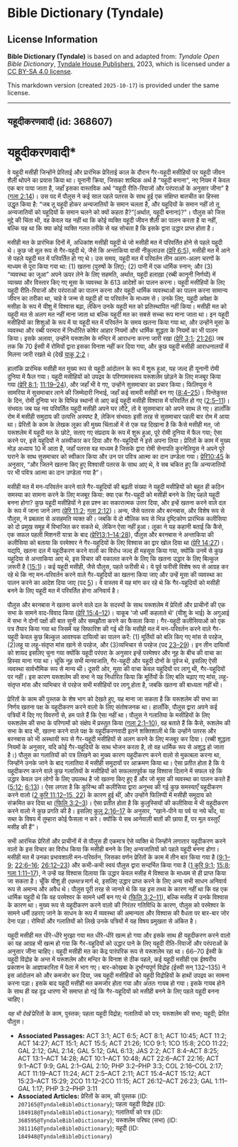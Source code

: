 # Bible Dictionary (Tyndale)

## License Information

**Bible Dictionary (Tyndale)** is based on and adapted from: _Tyndale Open Bible Dictionary_, [Tyndale House Publishers](https://tyndaleopenresources.com/), 2023, which is licensed under a [CC BY-SA 4.0 license](https://creativecommons.org/licenses/by-sa/4.0/legalcode.en).

This markdown version (created `2025-10-17`) is provided under the same license.



--------------------------------

## यहूदीकरणवादी (id: 368607)

यहूदीकरणवादी\*
==============

वे यहूदी मसीही जिन्होंने प्रेरिताई और प्रारंभिक प्रेरिताई काल के दौरान गैर\-यहूदी मसीहियों पर यहूदी जीवन शैली थोपने का प्रयास किया था। यूनानी क्रिया, जिसका शाब्दिक अर्थ है “यहूदी बनाना”, नए नियम में केवल एक बार पाया जाता है, जहाँ इसका वास्तविक अर्थ “यहूदी रीति\-रिवाजों और परंपराओं के अनुसार जीना” है ([गला 2:14](https://ref.ly/Gal2:14))। उस पद में पौलुस ने कई साल पहले पतरस के साथ हुई एक संक्षिप्त बातचीत का हिस्सा उद्धृत किया है: "जब तू यहूदी होकर अन्यजातियों के समान चलता है, और यहूदियों के समान नहीं तो तू अन्यजातियों को यहूदियों के समान चलने को क्यों कहता है?”\[अर्थात, यहूदी बनाना]?"। पौलुस को जिस मुद्दे की चिंता थी, वह केवल यह नहीं था कि कोई व्यक्ति यहूदी जीवन शैली का पालन करता है या नहीं, बल्कि यह था कि क्या कोई व्यक्ति गलत तरीके से यह सोचता है कि इसके द्वारा उद्धार प्राप्त होता है।

मसीही मत के प्रारंभिक दिनों में, अधिकांश मसीही यहूदी थे जो मसीही मत में परिवर्तित होने से पहले यहूदी थे। कुछ जो मूल रूप से गैर\-यहूदी थे, जैसे कि अन्ताकिया वासी नीकुलाउस ([प्रेरि 6:5](https://ref.ly/Acts6:5)), मसीही मत में आने से पहले यहूदी मत में परिवर्तित हो गए थे। उस समय, यहूदी मत में परिवर्तन तीन अलग\-अलग चरणों के माध्यम से पूरा किया गया था: (1\) खतना (पुरुषों के लिए); (2\) पानी में एक धार्मिक स्नान; और (3\) “व्यवस्था का जूआ” अपने ऊपर लेने के लिए सहमति, अर्थात, यहूदी हलाख़ा (रब्बी कानूनी निर्णयों) में व्याख्या और विस्तार किए गए मूसा के व्यवस्था के 613 आदेशों का पालन करना। यहूदी मसीहियों के लिए यहूदी रीति\-रिवाजों और परंपराओं का पालन करना और यहूदी धार्मिक व्यवस्थाओं का पालन करना सामान्य जीवन का तरीका था, चाहे वे जन्म से यहूदी हों या परिवर्तन के माध्यम से। उनके लिए, यहूदी अपेक्षा के मसीहा के रूप में यीशु में विश्वास बढ़ा, लेकिन उनके यहूदी मत को प्रतिस्थापित नहीं किया। मसीही मत को यहूदी मत से अलग मत नहीं माना जाता था बल्कि यहूदी मत का सबसे सच्चा रूप माना जाता था। इन यहूदी मसीहियों का शिशुओं के रूप में या यहूदी मत में परिवर्तन के समय खतना किया गया था, और उन्होंने मूसा के व्यवस्था और रब्बी परम्परा में निर्धारित कोषेर आहार नियमों और धार्मिक शुद्धता के नियमों का भी पालन किया। इसके अलावा, उन्होंने यरूशलेम के मन्दिर में आराधना करना जारी रखा ([प्रेरि 3:1](https://ref.ly/Acts3:1); [21:26](https://ref.ly/Acts21:26)) जब तक कि 70 ईस्वी में रोमियों द्वारा इसका विनाश नहीं कर दिया गया, और कुछ यहूदी मसीही आराधनालयों में मिलना जारी रखते थे (देखें [याकू 2:2](https://ref.ly/Jas2:2)।

हालांकि प्रारंभिक मसीही मत मुख्य रूप से यहूदी आंदोलन के रूप में शुरू हुआ, यह जल्द ही यूनानी रोमी दुनिया में फैल गया। यहूदी मसीहियों को उपद्रव के परिणामस्वरूप यरूशलेम छोड़ने के लिए मजबूर किया गया ([प्रेरि 8:1](https://ref.ly/Acts8:1); [11:19–24](https://ref.ly/Acts11:19-Acts11:24)), और जहाँ भी वे गए, उन्होंने सुसमाचार का प्रचार किया। फिलिप्पुस ने सामरिया में सुसमाचार लाने की जिम्मेदारी निभाई, जहाँ कई सामरी मसीही बन गए ([8:4–25](https://ref.ly/Acts8:4-Acts8:25))। पिन्तेकुस्त के दिन, रोमी दुनिया भर के विभिन्न स्थानों से आए कई यहूदी मसीही विश्वास में परिवर्तित हो गए ([2:5–11](https://ref.ly/Acts2:5-Acts2:11))। संभवतः जब यह नव परिवर्तित यहूदी मसीही अपने घर लौटे, तो वे सुसमाचार को अपने साथ ले गए। हालाँकि रोम में मसीही समुदाय की उत्पत्ति अस्पष्ट है, लेकिन संभवतः इसी तरह से सुसमाचार पहली बार रोम में आया था। प्रेरितों के काम के लेखक लूका की मुख्य चिंताओं में से एक यह दिखाना है कि कैसे मसीही मत, जो यरूशलेम में यहूदी मत के छोटे, सताए गए संप्रदाय के रूप में शुरू हुआ, पूरे रोमी दुनिया में फैल गया; ऐसा करने पर, इसे यहूदियों ने अस्वीकार कर दिया और गैर\-यहूदियों ने इसे अपना लिया। प्रेरितों के काम में मुख्य मोड़ अध्याय 10 में आता है, जहाँ पतरस वह माध्यम है जिसके द्वारा रोमी सेनापति कुरनेलियुस ने अपने पूरे घराने के साथ सुसमाचार को स्वीकार किया और उन पर पवित्र आत्मा का दान उण्डेला गया। [प्रेरि10:45](https://ref.ly/Acts10:45) के अनुसार, “और जितने खतना किए हुए विश्वासी पतरस के साथ आए थे, वे सब चकित हुए कि अन्यजातियों पर भी पवित्र आत्मा का दान उण्डेला गया है”।

मसीही मत में मन\-परिवर्तन करने वाले गैर\-यहूदियों की बढ़ती संख्या ने यहूदी मसीहियों को बहुत ही कठिन समस्या का सामना करने के लिए मजबूर किया: क्या एक गैर\-यहूदी को मसीही बनने के लिए पहले यहूदी बनना होगा? कुछ यहूदी मसीहियों ने इस प्रश्न का सकारात्मक उत्तर दिया, और इन्हें खतना करने वाले दल के रूप में जाना जाने लगा ([प्रेरि 11:2](https://ref.ly/Acts11:2); [गला 2:12](https://ref.ly/Gal2:12))। अन्य, जैसे पतरस और बरनबास, और विशेष रूप से पौलुस, ने प्रबलता से असहमति व्यक्त की। जबकि ये दो मौलिक रूप से भिन्न दृष्टिकोण प्रारंभिक कलीसिया को दो प्रमुख समूह में विभाजित कर सकते थे, लेकिन ऐसा नहीं हुआ। लूका ने यह कहानी बताई कि कैसे, एक सफल पहली मिशनरी यात्रा के बाद ([प्रेरि13:1–14:28](https://ref.ly/Acts13:1-Acts14:28)), पौलुस और बरनबास ने अन्ताकिया की कलीसिया को बताया कि परमेश्वर ने गैर\-यहूदियों के लिए विश्वास का द्वार खोल दिया था ([प्रेरि 14:27](https://ref.ly/Acts14:27))। यद्यपि, खतना दल में यहूदीकरण करने वालों का विरोध जल्द ही महसूस किया गया, क्योंकि उनमें से कुछ यहूदिया से अन्ताकिया आए थे, इस विचार की वकालत करने के लिए कि खतना उद्धार के लिए बिल्कुल ज़रूरी है ([15:1](https://ref.ly/Acts15:1))। कई यहूदी मसीही, जैसे पौलुस, पहले फरीसी थे। ये पूर्व फरीसी विशेष रूप से आग्रह कर रहे थे कि नए मन\-परिवर्तन करने वाले गैर\-यहूदियों का खतना किया जाए और उन्हें मूसा की व्यवस्था का पालन करने का आदेश दिया जाए (पद [5](https://ref.ly/Acts15:5))। वे वास्तव में यह मांग कर रहे थे कि गैर\-यहूदियों को मसीही बनने के लिए यहूदी मत में परिवर्तित होना अनिवार्य है।

पौलुस और बरनबास ने खतना करने वाले दल के सदस्यों के साथ यरूशलेम में प्रेरितों और प्राचीनों की एक सभा के सामने वाद\-विवाद किया ([प्रेरि 15:4–12](https://ref.ly/Acts15:4-Acts15:12))। याकूब 'जो धर्मी कहलाते थे' (यीशु के भाई) के अगुआई में सभा ने दोनों पक्षों की बात सुनी और समझौता करने का फैसला किया। गैर\-यहूदी कलीसियाओं को एक पत्र तैयार किया गया था जिसमें यह सिफारिश की गई थी कि मसीही मत में मन\-परिवर्तन करने वाले गैर\-यहूदी केवल कुछ बिल्कुल आवश्यक दायित्वों का पालन करें: (1\) मूर्तियों को बलि किए गए मांस से परहेज, (2\)लहू या लहू\-संतृप्त मांस खाने से परहेज, और (3\)व्यभिचार से परहेज (पद [23–29](https://ref.ly/Acts15:23-Acts15:29))। इन तीन दायित्वों को शायद इसलिए चुना गया क्योंकि यहूदी परंपरा के अनुसार इन्हें परमेश्वर और नूह के बीच की वाचा का हिस्सा माना गया था। चूंकि नूह सभी मानवजाति, गैर\-यहूदी और यहूदी दोनों के पूर्वज थे, इसलिए ऐसी व्यवस्था सार्वभौमिक रूप से मान्य थी। दूसरी ओर, मूसा की वाचा केवल यहूदियों पर लागू थी, गैर\-यहूदियों पर नहीं। इस कारण यरूशलेम की सभा ने यह निर्धारित किया कि मूर्तियों के लिए बलि चढ़ाए गए मांस, लहू\-संतृप्त मांस और व्यभिचार से परहेज सभी मसीहियों पर लागू होता है, जबकि खतना की बाध्यता नहीं थी।

प्रेरितों के काम की पुस्तक के शेष भाग को देखते हुए, यह माना जा सकता है कि यरूशलेम की सभा का निर्णय खतना पक्ष के यहूदीकरण करने वालो के लिए संतोषजनक था। हालाँकि, पौलुस द्वारा अपने कई पत्रियों में दिए गए विवरणों से, हम पाते हैं कि ऐसा नहीं था। पौलुस ने गलातिया के मसीहियों के लिए यरूशलेम की सभा के परिणामों को संक्षेप में प्रस्तुत किया ([गला 2:1–10](https://ref.ly/Gal2:1-Gal2:10)), वह बताते हैं कि कैसे, रूशलेम की सभा के बाद भी, खतना करने वाले पक्ष के यहूदीकरणवादी इतने शक्तिशाली थे कि उन्होंने पतरस और बरनबास को भी अस्थायी रूप से गैर\-यहूदी मसीहियों से अलग करने के लिए मजबूर कर दिया। (रब्बी शुद्धता नियमों के अनुसार, यदि कोई गैर\-यहूदियों के साथ भोजन करता है, तो वह धार्मिक रूप से अशुद्ध हो जाता है।) पौलुस का गलातियों को पत्र लिखने का मुख्य कारण यहूदीकरण करने वालो से मुकाबला करना था, जिन्होंने उनके जाने के बाद गलातिया में मसीही समुदायों पर आक्रमण किया था। ऐसा प्रतीत होता है कि ये यहूदीकरण करने वाले कुछ गलातियों के मसीहियों को सफलतापूर्वक यह विश्वास दिलाने में सफल रहे कि उद्धार केवल उन लोगों के लिए उपलब्ध है जो खतना किए हुए हैं और जो मूसा की व्यवस्था का पालन करते हैं ([5:12](https://ref.ly/Gal5:12); [6:13](https://ref.ly/Gal6:13))। ऐसा लगता है कि कुरिन्थ की कलीसिया द्वारा अनुभव की गई कुछ समस्याएँ यहूदीकरण करने वालो ([2 कुरि 11:12–15, 22](https://ref.ly/2Cor11:12-2Cor11:15,2Cor11:22)) के कारण हुई थीं, और उन्होंने फिलिप्पी में मसीही समुदाय को संक्रमित कर दिया था ([फिलि 3:2–3](https://ref.ly/Phil3:2-Phil3:3))। ऐसा प्रतीत होता है कि कुलुस्सियों की कलीसिया में भी यहूदीकरण करने वालो ने कुछ प्रगति की है। इसलिए [कुलु 2:16–17](https://ref.ly/Col2:16-Col2:17) के अनुसार, “खाने\-पीने या पर्व या नये चाँद, या सब्त के विषय में तुम्हारा कोई फैसला न करे। क्योंकि ये सब आनेवाली बातों की छाया हैं, पर मूल वस्तुएँ मसीह की हैं”।

सभी आरंभिक प्रेरितों और प्राचीनों में से पौलुस ही एकमात्र ऐसे व्यक्ति थे जिन्होंने लगातार यहूदीकरण करने वालो के इस विचार का विरोध किया कि मसीही बनने के लिए अन्यजातियों को पहले यहूदी बनना होगा। मसीही मत में उनका प्रभावशाली मन\-परिवर्तन, जिसका वर्णन प्रेरितों के काम में तीन बार किया गया है ([9:1–9](https://ref.ly/Acts9:1-Acts9:9); [22:6–16](https://ref.ly/Acts22:6-Acts22:16); [26:12–23](https://ref.ly/Acts26:12-Acts26:23)) और कभी\-कभी स्वयं पौलुस द्वारा सन्दर्भित किया गया है ([1 कुरि 9:1](https://ref.ly/1Cor9:1); [15:8](https://ref.ly/1Cor15:8); [गला 1:11–17](https://ref.ly/Gal1:11-Gal1:17)), ने उन्हें यह विश्वास दिलाया कि उद्धार केवल मसीह में विश्वास के माध्यम से ही प्राप्त किया जा सकता है। चूँकि यीशु ही *एकमात्र* मार्ग थे, इसलिए उद्धार प्राप्त करने के लिए अन्य सभी साधन अनिवार्य रूप से अमान्य और अवैध थे। पौलुस पूरी तरह से जानते थे कि यह इस तथ्य के कारण नहीं था कि वह एक धार्मिक यहूदी थे कि वह परमेश्वर के सामने धर्मी बन गए थे ([फिलि 3:2–11](https://ref.ly/Phil3:2-Phil3:11)), बल्कि मसीह में उनके विश्वास के कारण था। मुख्य रूप से यहूदीकरण करने वालो की निरंतर गतिविधि के कारण, पौलुस को परमेश्वर के सामने धर्मी ठहराए जाने के साधन के रूप में व्यवस्था की अमान्यता और विश्वास की वैधता पर बार\-बार जोर देना पड़ा। रोमियों और गलातियों को लिखे उनके पत्रियों में यह विषय प्रमुखता से अंकित है।

 यहूदी मसीही मत धीरे\-धीरे मुरझा गया मत धीरे\-धीरे खत्म हो गया और इसके साथ ही यहूदीकरण करने वालो का यह आग्रह भी खत्म हो गया कि गैर\-यहूदियों को उद्धार पाने के लिए यहूदी रीति\-रिवाजों और परंपराओं के अनुसार जीना चाहिए। यहूदी मसीही मत का केंद्र पारंपरिक रूप से यरूशलेम रहा था। 66–70 ईस्वी के यहूदी विद्रोह के अन्त में यरूशलेम और मन्दिर के विनाश से ठीक पहले, कई यहूदी मसीही एक ईश्वरीय प्रकाशन के आज्ञाकारिता में पेला में भाग गए। बार\-कोखबा के दुर्भाग्यपूर्ण विद्रोह (ईस्वी सन् 132–135\) ने इस आंदोलन को और कमजोर कर दिया, जब यहूदी मसीहियों को यहूदी विद्रोहियों के हाथों उपद्रव का सामना करना पड़ा। इसके बाद यहूदी मसीही मत कमजोर होता गया और अंततः गायब हो गया। इसके गायब होने के साथ ही यह दृढ़ धारणा भी समाप्त हो गई कि गैर\-यहूदियों को मसीही बनने के लिए पहले यहूदी बनना चाहिए।

*यह भी देखें* प्रेरितों के काम, पुस्तक; पहला यहूदी विद्रोह; गलातियों को पत्र; यरूशलेम की सभा; यहूदी; प्रेरित पौलुस।

* **Associated Passages:** ACT 3:1; ACT 6:5; ACT 8:1; ACT 10:45; ACT 11:2; ACT 14:27; ACT 15:1; ACT 15:5; ACT 21:26; 1CO 9:1; 1CO 15:8; 2CO 11:22; GAL 2:12; GAL 2:14; GAL 5:12; GAL 6:13; JAS 2:2; ACT 8:4–ACT 8:25; ACT 13:1–ACT 14:28; ACT 10:1–ACT 10:48; ACT 22:6–ACT 22:16; ACT 9:1–ACT 9:9; GAL 2:1–GAL 2:10; PHP 3:2–PHP 3:3; COL 2:16–COL 2:17; ACT 11:19–ACT 11:24; ACT 2:5–ACT 2:11; ACT 15:4–ACT 15:12; ACT 15:23–ACT 15:29; 2CO 11:12–2CO 11:15; ACT 26:12–ACT 26:23; GAL 1:11–GAL 1:17; PHP 3:2–PHP 3:11
* **Associated Articles:** प्रेरितों के काम, की पुस्तक (ID: `207165@TyndaleBibleDictionary`); पहला यहूदी विद्रोह (ID: `184918@TyndaleBibleDictionary`); गलातियों को पत्र (ID: `368595@TyndaleBibleDictionary`); यरूशलेम परिषद (सभा) (ID: `381116@TyndaleBibleDictionary`); यहूदी (ID: `184948@TyndaleBibleDictionary`)


